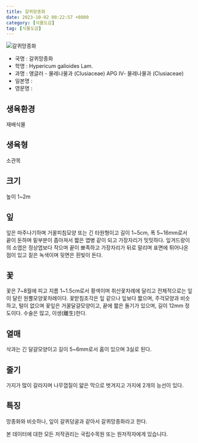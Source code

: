 ```yaml
---
title: 갈퀴망종화
date: 2023-10-02 00:22:57 +0800
category: [식물도감]
tag: [식물도감]
---
```




![갈퀴망종화](/fileUpload/plants/basic/Guttiferae/Hypericum/19094/19094_8_th2.JPG)
- 국명 : 갈퀴망종화
- 학명 : Hypericum galioides Lam.
- 과명 : 앵글러 - 물레나물과 (Clusiaceae) APG Ⅳ- 물레나물과 (Clusiaceae)
- 일본명 : 
- 영문명 : 


## 생육환경
재배식물
## 생육형
소관목
## 크기
높이 1~2m
## 잎
잎은 마주나기하며 거꿀피침모양 또는 긴 타원형이고 길이 1~5cm, 폭 5~16mm로서 끝이 둔하며 밑부분이 좁아져서 짧은 엽병 같이 되고 가장자리가 밋밋하다. 잎겨드랑이의 소엽은 정상엽보다 작으며 끝이 뾰족하고 가장자리가 뒤로 말리며 표면에 튀어나온 점이 있고 짙은 녹색이며 뒷면은 흰빛이 돈다.
## 꽃
꽃은 7~8월에 피고 지름 1~1.5cm로서 황색이며 취산꽃차례에 달리고 전체적으로는 잎이 달린 원뿔모양꽃차례이다. 꽃받침조각은 잎 같으나 잎보다 짧으며, 주걱모양과 비슷하고, 털이 없으며 꽃잎은 거꿀달걀모양이고, 끝에 짧은 돌기가 있으며, 길이 12mm 정도이다. 수술은 많고, 이생(離生)한다.
## 열매
삭과는 긴 달걀모양이고 길이 5~6mm로서 홈이 있으며 3실로 된다.
## 줄기
가지가 많이 갈라지며 나무껍질이 얇은 막으로 벗겨지고 가지에 2개의 능선이 있다.
## 특징
망종화와 비슷하나, 잎이 갈퀴덩굴과 같아서 갈퀴망종화라고 한다.






본 데이터에 대한 모든 저작권리는 국립수목원 또는 원저작자에게 있습니다.
